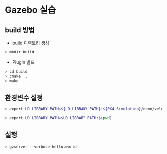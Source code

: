 # Gazebo 실습 

## build 방법 
- build 디렉토리 생성
```bash
> mkdir build 
```    
- Plugin 빌드
```bash
> cd build
> cmake ..
> make
```
## 환경변수 설정
```bash
> export LD_LIBRARY_PATH=${LD_LIBRARY_PATH}:${PX4_Simulation}/demo/velodyne_plugin/build

> export LD_LIBRARY_PATH=$LD_LIBRARY_PATH:$(pwd)
```
## 실행 
```bash
> gzserver --verbose hello.world
```